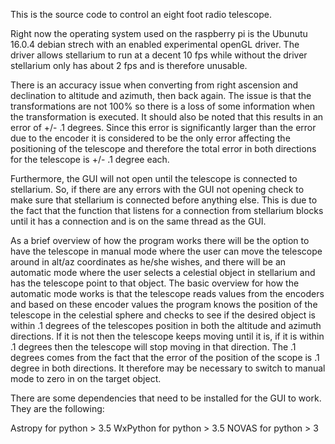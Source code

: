This is the source code to control an eight foot radio telescope.

Right now the operating system used on the raspberry pi is the Ubunutu 16.0.4 debian strech with an enabled experimental openGL driver. The driver allows stellarium to run at a decent 10 fps while without the driver stellarium only has about 2 fps and is therefore unusable.

There is an accuracy issue when converting from right ascension and declination to altitude and azimuth, then back again. The issue is that the transformations are not 100% so there is a loss of some information when the transformation is executed. It should also be noted that this results in an error of +/- .1 degrees. Since this error is significantly larger than the error due to the encoder it is considered to be the only error affecting the positioning of the telescope and therefore the total error in both directions for the telescope is +/- .1 degree each.

Furthermore, the GUI will not open until the telescope is connected to stellarium. So, if there are any errors with the GUI not opening check to make sure that stellarium is connected before anything else. This is due to the fact that the function that listens for a connection from stellarium blocks until it has a connection and is on the same thread as the GUI.

As a brief overview of how the program works there will be the option to have the telescope in manual mode where the user can move the telescope around in alt/az coordinates as he/she wishes, and there will be an automatic mode where the user selects a celestial object in stellarium and has the telescope point to that object. The basic overview for how the automatic mode works is that the telescope reads values from the encoders and based on these encoder values the program  knows the position of the telescope in the celestial sphere and checks to see if the desired object is within .1 degrees of the telescopes position in both the altitude and azimuth directions. If it is not then the telescope keeps moving until it is, if it is within .1 degrees then the telescope will stop moving in that direction. The .1 degrees comes from the fact that the error of the position of the scope is .1 degree in both directions. It therefore may be necessary to switch to manual mode to zero in on the target object.

There are some dependencies that need to be installed for the GUI to work. They are the following:

Astropy for python > 3.5
WxPython for python > 3.5
NOVAS for python > 3
